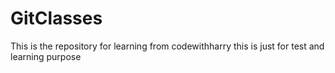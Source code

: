 # GitClasses
This is the repository for learning from codewithharry
this is just for  test and learning purpose 
